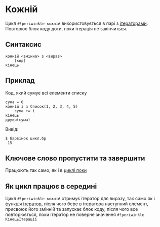 # Кожній

Цикл `#!periwinkle кожній` використовується в парі з [ітераторами](iterators.md). Повторює блок коду доти, поки ітерація не закінчиться.

## Синтаксис

``` linenums="0"
кожній <змінна> з <вираз>
    [код]
кінець
```

## Приклад

Код, який сумує всі елементи списку

``` periwinkle linenums="0" title="цикл.бр"
сума = 0
кожній і з Список(1, 2, 3, 4, 5)
    сума += і
кінець
друкр(сума)
```

Вивід:

``` console linenums="0"
$ барвінок цикл.бр
 15
```

## Ключове слово пропустити та завершити

Працюють так само, як і в [циклі поки](while.md#_4)

## Як цикл працює в середині

Цикл `#!periwinkle кожній` отримує ітератор для виразу, так само як і функція [ітератор](builtin.md#_6), після чого бере в ітератора наступний елемент, присвоює його змінній та запускає блок коду, після чого все повторюється, поки ітератор не поверне значення `#!periwinkle КінецьІтерації`
